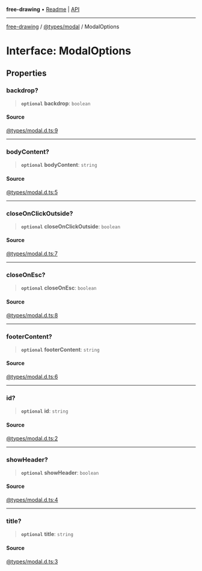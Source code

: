 **free-drawing** • [Readme](../../../README.md) \| [API](../../../modules.md)

***

[free-drawing](../../../README.md) / [@types/modal](../README.md) / ModalOptions

# Interface: ModalOptions

## Properties

### backdrop?

> **`optional`** **backdrop**: `boolean`

#### Source

[@types/modal.d.ts:9](https://github.com/fabienwnklr/free-drawing/blob/master/src/@types/modal.d.ts#L9)

***

### bodyContent?

> **`optional`** **bodyContent**: `string`

#### Source

[@types/modal.d.ts:5](https://github.com/fabienwnklr/free-drawing/blob/master/src/@types/modal.d.ts#L5)

***

### closeOnClickOutside?

> **`optional`** **closeOnClickOutside**: `boolean`

#### Source

[@types/modal.d.ts:7](https://github.com/fabienwnklr/free-drawing/blob/master/src/@types/modal.d.ts#L7)

***

### closeOnEsc?

> **`optional`** **closeOnEsc**: `boolean`

#### Source

[@types/modal.d.ts:8](https://github.com/fabienwnklr/free-drawing/blob/master/src/@types/modal.d.ts#L8)

***

### footerContent?

> **`optional`** **footerContent**: `string`

#### Source

[@types/modal.d.ts:6](https://github.com/fabienwnklr/free-drawing/blob/master/src/@types/modal.d.ts#L6)

***

### id?

> **`optional`** **id**: `string`

#### Source

[@types/modal.d.ts:2](https://github.com/fabienwnklr/free-drawing/blob/master/src/@types/modal.d.ts#L2)

***

### showHeader?

> **`optional`** **showHeader**: `boolean`

#### Source

[@types/modal.d.ts:4](https://github.com/fabienwnklr/free-drawing/blob/master/src/@types/modal.d.ts#L4)

***

### title?

> **`optional`** **title**: `string`

#### Source

[@types/modal.d.ts:3](https://github.com/fabienwnklr/free-drawing/blob/master/src/@types/modal.d.ts#L3)
